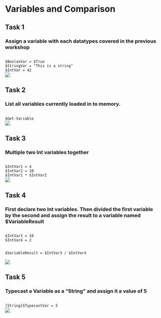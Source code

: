 <h1>Variables and Comparison</h1>
<h2>Task 1</h2>
<h3>Assign a variable with each datatypes covered in the previous workshop</h3>

<code>
$BoolanVar = $True
$StringVar = "This is a string"
$IntVar = 42
</code>

<img src="https://media.discordapp.net/attachments/959220839507722260/959220851629236324/unknown.png">

<h2>Task 2</h2>
<h3>List all variables currently loaded in to memory.</h3>
<code>
$Get-Variable
</code>

<img src="https://media.discordapp.net/attachments/959220839507722260/959221262058659900/unknown.png">

<h2>Task 3</h2>
<h3>Multiple two Int variables together</h3>

<code>
$IntVar1 = 4
$IntVar2 = 10
$IntVar1 * $IntVar2
</code>

<img src="https://media.discordapp.net/attachments/959220839507722260/959221526840873050/unknown.png">

<h2>Task 4</h2>
<h3>First declare two Int variables. Then divided the first variable by the second and assign the result to a variable named $VariableResult</h3>

<code>
$IntVar3 = 10
$IntVar4 = 2

$VariableResult = $IntVar3 / $IntVar4
</code>

<img src="https://media.discordapp.net/attachments/959220839507722260/959221786849976330/unknown.png">

<h2>Task 5</h2>
<h3>Typecast a Variable as a “String” and assign it a value of 5</h3>

<code>
[String]$TypecastVar = 5
</code>

<img src="https://media.discordapp.net/attachments/959220839507722260/959222092560236585/unknown.png">
